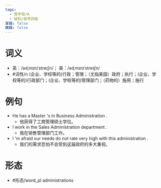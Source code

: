 ```yaml
---
tags:
  - 首字母/A
  - 级别/高考四级
掌握: false
模糊: false
---
```

# 词义
- 英：/ədˌmɪnɪˈstreɪʃn/； 美：/ədˌmɪnɪˈstreɪʃn/
- #词性/n  (企业、学校等的)行政；管理；（尤指美国）政府；执行；(企业、学校等的)行政部门；(企业、学校等的)管理部门；（药物的）施用；施行
# 例句
- He has a Master 's in Business Administration .
	- 他获得了工商管理硕士学位。
- I work in the Sales Administration department .
	- 我在销售管理部门工作。
- I 'm afraid our needs do not rate very high with this administration .
	- 我们的需求恐怕不会受到这届政府的多大重视。
# 形态
- #形态/word_pl administrations
